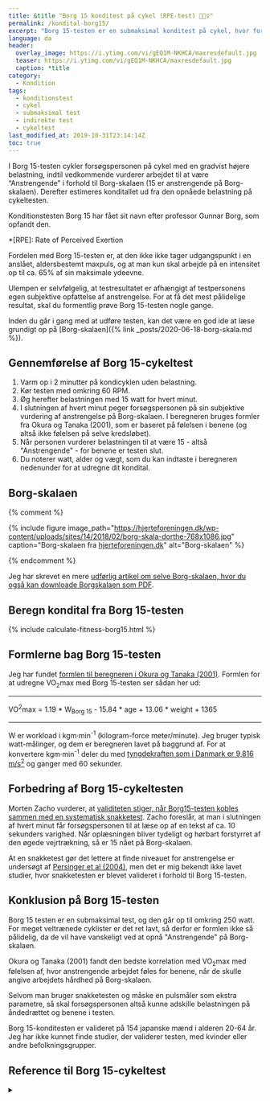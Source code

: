 ```yaml
---
title: &title "Borg 15 konditest på cykel (RPE-test) 🚴🚴‍♀️"
permalink: /kondital-borg15/
excerpt: "Borg 15-testen er en submaksimal konditest på cykel, hvor forsøgspersonens kondital estimeres ud fra en test på en ergometercykel."
language: da
header:
  overlay_image: https://i.ytimg.com/vi/gEQ1M-NKHCA/maxresdefault.jpg
  teaser: https://i.ytimg.com/vi/gEQ1M-NKHCA/maxresdefault.jpg
  caption: *title
category:
  - Kondition
tags:
  - konditionstest
  - cykel
  - submaksimal test
  - indirekte test
  - cykeltest
last_modified_at: 2019-10-31T23:14:14Z
toc: true
---
```


I Borg 15-testen cykler forsøgspersonen på cykel med en gradvist højere belastning, indtil vedkommende vurderer arbejdet til at være “Anstrengende” i forhold til Borg-skalaen (15 er anstrengende på Borg-skalaen). Derefter estimeres konditallet ud fra den opnåede belastning på cykeltesten.

Konditionstesten Borg 15 har fået sit navn efter professor Gunnar Borg, som opfandt den.

*[RPE]: Rate of Perceived Exertion

Fordelen med Borg 15-testen er, at den ikke ikke tager udgangspunkt i en anslået, aldersbestemt maxpuls, og at man kun skal arbejde på en intensitet op til ca. 65% af sin maksimale ydeevne.

Ulempen er selvfølgelig, at testresultatet er afhængigt af testpersonens egen subjektive opfattelse af anstrengelse. For at få det mest pålidelige resultat, skal du formentlig prøve Borg 15-testen nogle gange.

Inden du går i gang med at udføre testen, kan det være en god ide at læse grundigt op på [Borg-skalaen]({% link _posts/2020-06-18-borg-skala.md %}).

## Gennemførelse af Borg 15-cykeltest

1. Varm op i 2 minutter på kondicyklen uden belastning.
2. Kør testen med omkring 60 RPM.
3. Øg herefter belastningen med 15 watt for hvert minut.
4. I slutningen af hvert minut peger forsøgspersonen på sin subjektive vurdering af anstrengelse på Borg-skalaen. I beregneren bruges formler fra Okura og Tanaka (2001), som er baseret på følelsen i benene (og altså ikke følelsen på selve kredsløbet).
5. Når personen vurderer belastningen til at være 15 - altså "Anstrengende" - for benene er testen slut.
6. Du noterer watt, alder og vægt, som du kan indtaste i beregneren nedenunder for at udregne dit kondital.

## Borg-skalaen

{% comment %}

{% include figure image_path="https://hjerteforeningen.dk/wp-content/uploads/sites/14/2018/02/borg-skala-dorthe-768x1086.jpg" caption="Borg-skalaen fra [hjerteforeningen.dk](https://hjerteforeningen.dk)" alt="Borg-skalaen" %}

{% endcomment %}

Jeg har skrevet en mere [udførlig artikel om selve Borg-skalaen, hvor du også kan downloade Borgskalaen som PDF](/borg/).

## Beregn kondital fra Borg 15-testen

{% include calculate-fitness-borg15.html %}

## Formlerne bag Borg 15-testen

Jeg har fundet [formlen til beregneren i Okura og Tanaka (2001)](https://doi.org/10.2114/jpa.20.255). Formlen for at udregne VO<sub>2</sub>max med Borg 15-testen ser sådan her ud:

***

VO<sup>2</sup>max = 1.19 * W<sub>Borg 15</sub> - 15.84 * age + 13.06 * weight + 1365

***

W er workload i kgm·min<sup>-1</sup> (kilogram-force meter/minute). Jeg bruger typisk watt-målinger, og dem er beregneren lavet på baggrund af. For at konvertere kgm·min<sup>-1</sup> deler du med [tyngdekraften som i Danmark er 9,816 m/s<sup>2</sup>](https://da.wikipedia.org/wiki/Tyngdeacceleration) og ganger med 60 sekunder.

## Forbedring af Borg 15-cykeltesten

Morten Zacho vurderer, at [validiteten stiger, når Borg15-testen kobles sammen med en systematisk snakketest](https://www.motion-online.dk/borg-15-test/). Zacho foreslår, at man i slutningen af hvert minut får forsøgspersonen til at læse op af en tekst af ca. 10 sekunders varighed. Når oplæsningen bliver tydeligt og hørbart forstyrret af den øgede vejrtrækning, så er 15 nået på Borg-skalaen.

At en snakketest gør det lettere at finde niveauet for anstrengelse er undersøgt af [Persinger et al (2004)](https://pubmed.ncbi.nlm.nih.gov/15354048/), men det er mig bekendt ikke lavet studier, hvor snakketesten er blevet valideret i forhold til Borg 15-testen.

## Konklusion på Borg 15-testen

Borg 15 testen er en submaksimal test, og den går op til omkring 250 watt. For meget veltrænede cyklister er det ret lavt, så derfor er formlen ikke så pålidelig, da de vil have vanskeligt ved at opnå "Anstrengende" på Borg-skalaen.

Okura og Tanaka (2001) fandt den bedste korrelation med VO<sub>2</sub>max med følelsen af, hvor anstrengende arbejdet føles for benene, når de skulle angive arbejdets hårdhed på Borg-skalaen.

Selvom man bruger snakketesten og måske en pulsmåler som ekstra parametre, så skal forsøgspersonen altså kunne adskille belastningen på åndedrættet og benene i testen.

Borg 15-konditesten er valideret på 154 japanske mænd i alderen 20-64 år. Jeg har ikke kunnet finde studier, der validerer testen, med kvinder eller andre befolkningsgrupper.

## Reference til Borg 15-cykeltest

<details markdown="1">
  <summary></summary>

- Okura, T., og K. Tanaka. 2001. “A Unique Method for Predicting Cardiorespiratory Fitness Using Rating of Perceived Exertion”. Journal of Physiological Anthropology and Applied Human Science 20 (5): 255–61. <https://doi.org/10.2114/jpa.20.255>.
- R, Persinger, Foster C, Gibson M, Fater Dc, og Porcari Jp. 2004. “Consistency of the Talk Test for Exercise Prescription”. Medicine and Science in Sports and Exercise. Med Sci Sports Exerc. september 2004. <https://pubmed.ncbi.nlm.nih.gov/15354048/>.
</details>
